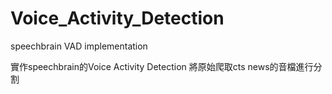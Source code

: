 # Voice_Activity_Detection
speechbrain VAD implementation

實作speechbrain的Voice Activity Detection
將原始爬取cts news的音檔進行分割
